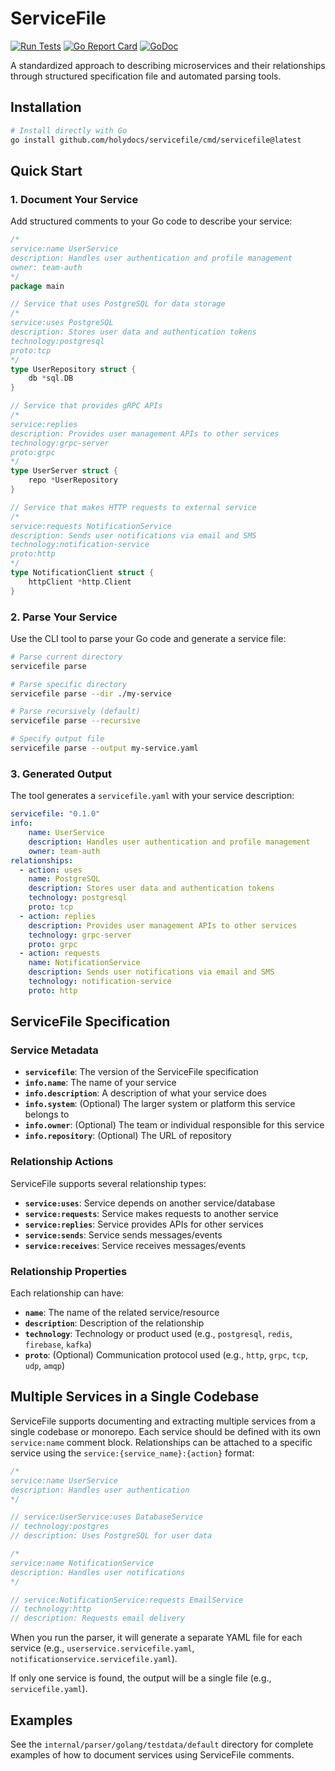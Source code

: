 # ServiceFile

[![Run Tests](https://github.com/holydocs/servicefile/actions/workflows/go.yml/badge.svg?branch=main)](https://github.com/holydocs/servicefile/actions/workflows/go.yml)
[![Go Report Card](https://goreportcard.com/badge/github.com/holydocs/servicefile)](https://goreportcard.com/report/github.com/holydocs/servicefile)
[![GoDoc](https://godoc.org/github.com/holydocs/servicefile?status.svg)](https://godoc.org/github.com/holydocs/servicefile)

A standardized approach to describing microservices and their relationships through structured specification file and automated parsing tools.

## Installation

```bash
# Install directly with Go
go install github.com/holydocs/servicefile/cmd/servicefile@latest
```

## Quick Start

### 1. Document Your Service

Add structured comments to your Go code to describe your service:

```go
/*
service:name UserService
description: Handles user authentication and profile management
owner: team-auth
*/
package main

// Service that uses PostgreSQL for data storage
/*
service:uses PostgreSQL
description: Stores user data and authentication tokens
technology:postgresql
proto:tcp
*/
type UserRepository struct {
    db *sql.DB
}

// Service that provides gRPC APIs
/*
service:replies
description: Provides user management APIs to other services
technology:grpc-server
proto:grpc
*/
type UserServer struct {
    repo *UserRepository
}

// Service that makes HTTP requests to external service
/*
service:requests NotificationService
description: Sends user notifications via email and SMS
technology:notification-service
proto:http
*/
type NotificationClient struct {
    httpClient *http.Client
}
```

### 2. Parse Your Service

Use the CLI tool to parse your Go code and generate a service file:

```bash
# Parse current directory
servicefile parse

# Parse specific directory
servicefile parse --dir ./my-service

# Parse recursively (default)
servicefile parse --recursive

# Specify output file
servicefile parse --output my-service.yaml
```

### 3. Generated Output

The tool generates a `servicefile.yaml` with your service description:

```yaml
servicefile: "0.1.0"
info:
    name: UserService
    description: Handles user authentication and profile management
    owner: team-auth
relationships:
  - action: uses
    name: PostgreSQL
    description: Stores user data and authentication tokens
    technology: postgresql
    proto: tcp
  - action: replies
    description: Provides user management APIs to other services
    technology: grpc-server
    proto: grpc
  - action: requests
    name: NotificationService
    description: Sends user notifications via email and SMS
    technology: notification-service
    proto: http
```

## ServiceFile Specification

### Service Metadata

- **`servicefile`**: The version of the ServiceFile specification
- **`info.name`**: The name of your service
- **`info.description`**: A description of what your service does
- **`info.system`**: (Optional) The larger system or platform this service belongs to
- **`info.owner`**: (Optional) The team or individual responsible for this service
- **`info.repository`**: (Optional) The URL of repository

### Relationship Actions

ServiceFile supports several relationship types:

- **`service:uses`**: Service depends on another service/database
- **`service:requests`**: Service makes requests to another service
- **`service:replies`**: Service provides APIs for other services
- **`service:sends`**: Service sends messages/events
- **`service:receives`**: Service receives messages/events

### Relationship Properties

Each relationship can have:

- **`name`**: The name of the related service/resource
- **`description`**: Description of the relationship
- **`technology`**: Technology or product used (e.g., `postgresql`, `redis`, `firebase`, `kafka`)
- **`proto`**: (Optional) Communication protocol used (e.g., `http`, `grpc`, `tcp`, `udp`, `amqp`)

## Multiple Services in a Single Codebase

ServiceFile supports documenting and extracting multiple services from a single codebase or monorepo. Each service should be defined with its own `service:name` comment block. Relationships can be attached to a specific service using the `service:{service_name}:{action}` format:

```go
/*
service:name UserService
description: Handles user authentication
*/

// service:UserService:uses DatabaseService
// technology:postgres
// description: Uses PostgreSQL for user data

/*
service:name NotificationService
description: Handles user notifications
*/

// service:NotificationService:requests EmailService
// technology:http
// description: Requests email delivery
```

When you run the parser, it will generate a separate YAML file for each service (e.g., `userservice.servicefile.yaml`, `notificationservice.servicefile.yaml`).

If only one service is found, the output will be a single file (e.g., `servicefile.yaml`).

## Examples

See the `internal/parser/golang/testdata/default` directory for complete examples of how to document services using ServiceFile comments.
